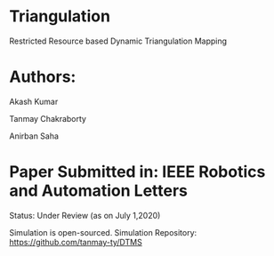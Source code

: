 # Triangulation
Restricted Resource based Dynamic Triangulation Mapping

# Authors:
Akash Kumar

Tanmay Chakraborty

Anirban Saha

# Paper Submitted in: IEEE Robotics and Automation Letters


Status: Under Review (as on July 1,2020)

Simulation is open-sourced.
Simulation Repository: https://github.com/tanmay-ty/DTMS


